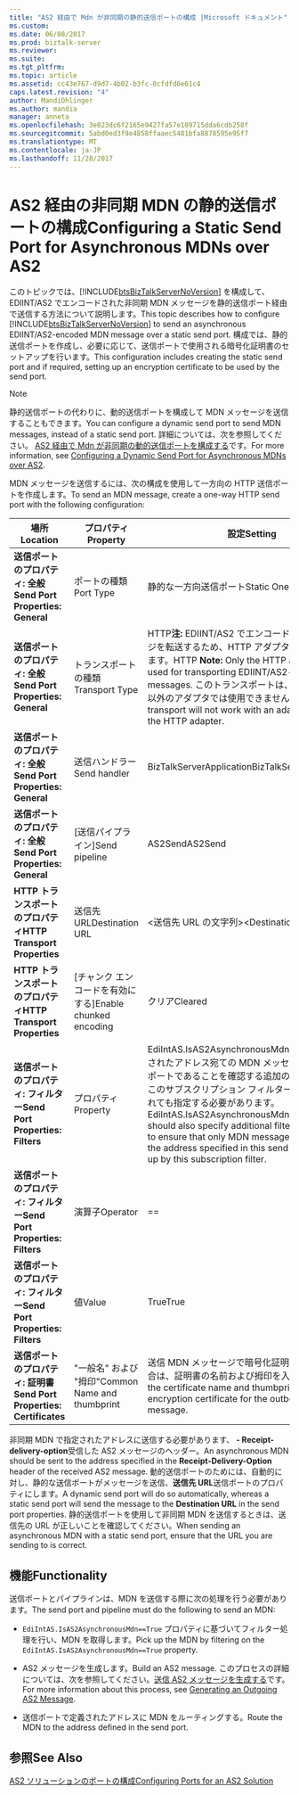 ```yaml
---
title: "AS2 経由で Mdn が非同期の静的送信ポートの構成 |Microsoft ドキュメント"
ms.custom: 
ms.date: 06/08/2017
ms.prod: biztalk-server
ms.reviewer: 
ms.suite: 
ms.tgt_pltfrm: 
ms.topic: article
ms.assetid: cc43e767-d9d7-4b02-b3fc-0cfdfd6e61c4
caps.latest.revision: "4"
author: MandiOhlinger
ms.author: mandia
manager: anneta
ms.openlocfilehash: 3e023dc6f2165e9427fa57e109715dda6cdb258f
ms.sourcegitcommit: 5abd0ed3f9e4858ffaaec5481bfa8878595e95f7
ms.translationtype: MT
ms.contentlocale: ja-JP
ms.lasthandoff: 11/28/2017
---
```

# <a name="configuring-a-static-send-port-for-asynchronous-mdns-over-as2"></a><span data-ttu-id="7e3b4-102">AS2 経由の非同期 MDN の静的送信ポートの構成</span><span class="sxs-lookup"><span data-stu-id="7e3b4-102">Configuring a Static Send Port for Asynchronous MDNs over AS2</span></span>
<span data-ttu-id="7e3b4-103">このトピックでは、[!INCLUDE[btsBizTalkServerNoVersion](../includes/btsbiztalkservernoversion-md.md)] を構成して、EDIINT/AS2 でエンコードされた非同期 MDN メッセージを静的送信ポート経由で送信する方法について説明します。</span><span class="sxs-lookup"><span data-stu-id="7e3b4-103">This topic describes how to configure [!INCLUDE[btsBizTalkServerNoVersion](../includes/btsbiztalkservernoversion-md.md)] to send an asynchronous EDIINT/AS2-encoded MDN message over a static send port.</span></span> <span data-ttu-id="7e3b4-104">構成では、静的送信ポートを作成し、必要に応じて、送信ポートで使用される暗号化証明書のセットアップを行います。</span><span class="sxs-lookup"><span data-stu-id="7e3b4-104">This configuration includes creating the static send port and if required, setting up an encryption certificate to be used by the send port.</span></span>  
  
> [!NOTE]
>  <span data-ttu-id="7e3b4-105">静的送信ポートの代わりに、動的送信ポートを構成して MDN メッセージを送信することもできます。</span><span class="sxs-lookup"><span data-stu-id="7e3b4-105">You can configure a dynamic send port to send MDN messages, instead of a static send port.</span></span> <span data-ttu-id="7e3b4-106">詳細については、次を参照してください。 [AS2 経由で Mdn が非同期の動的送信ポートを構成する](../core/configuring-a-dynamic-send-port-for-asynchronous-mdns-over-as2.md)です。</span><span class="sxs-lookup"><span data-stu-id="7e3b4-106">For more information, see [Configuring a Dynamic Send Port for Asynchronous MDNs over AS2](../core/configuring-a-dynamic-send-port-for-asynchronous-mdns-over-as2.md).</span></span>  
  
 <span data-ttu-id="7e3b4-107">MDN メッセージを送信するには、次の構成を使用して一方向の HTTP 送信ポートを作成します。</span><span class="sxs-lookup"><span data-stu-id="7e3b4-107">To send an MDN message, create a one-way HTTP send port with the following configuration:</span></span>  
  
|<span data-ttu-id="7e3b4-108">場所</span><span class="sxs-lookup"><span data-stu-id="7e3b4-108">Location</span></span>|<span data-ttu-id="7e3b4-109">プロパティ</span><span class="sxs-lookup"><span data-stu-id="7e3b4-109">Property</span></span>|<span data-ttu-id="7e3b4-110">設定</span><span class="sxs-lookup"><span data-stu-id="7e3b4-110">Setting</span></span>|  
|--------------|--------------|-------------|  
|<span data-ttu-id="7e3b4-111">**送信ポートのプロパティ: 全般**</span><span class="sxs-lookup"><span data-stu-id="7e3b4-111">**Send Port Properties: General**</span></span>|<span data-ttu-id="7e3b4-112">ポートの種類</span><span class="sxs-lookup"><span data-stu-id="7e3b4-112">Port Type</span></span>|<span data-ttu-id="7e3b4-113">静的な一方向送信ポート</span><span class="sxs-lookup"><span data-stu-id="7e3b4-113">Static One-way Send Port</span></span>|  
|<span data-ttu-id="7e3b4-114">**送信ポートのプロパティ: 全般**</span><span class="sxs-lookup"><span data-stu-id="7e3b4-114">**Send Port Properties: General**</span></span>|<span data-ttu-id="7e3b4-115">トランスポートの種類</span><span class="sxs-lookup"><span data-stu-id="7e3b4-115">Transport Type</span></span>|<span data-ttu-id="7e3b4-116">HTTP**注:** EDIINT/AS2 でエンコードされたメッセージを転送するため、HTTP アダプタのみを使用できます。</span><span class="sxs-lookup"><span data-stu-id="7e3b4-116">HTTP **Note:**  Only the HTTP adapter can be used for transporting EDIINT/AS2-encoded messages.</span></span> <span data-ttu-id="7e3b4-117">このトランスポートは、HTTP アダプタ以外のアダプタでは使用できません。</span><span class="sxs-lookup"><span data-stu-id="7e3b4-117">This transport will not work with an adapter other than the HTTP adapter.</span></span>|  
|<span data-ttu-id="7e3b4-118">**送信ポートのプロパティ: 全般**</span><span class="sxs-lookup"><span data-stu-id="7e3b4-118">**Send Port Properties: General**</span></span>|<span data-ttu-id="7e3b4-119">送信ハンドラー</span><span class="sxs-lookup"><span data-stu-id="7e3b4-119">Send handler</span></span>|<span data-ttu-id="7e3b4-120">BizTalkServerApplication</span><span class="sxs-lookup"><span data-stu-id="7e3b4-120">BizTalkServerApplication</span></span>|  
|<span data-ttu-id="7e3b4-121">**送信ポートのプロパティ: 全般**</span><span class="sxs-lookup"><span data-stu-id="7e3b4-121">**Send Port Properties: General**</span></span>|<span data-ttu-id="7e3b4-122">[送信パイプライン]</span><span class="sxs-lookup"><span data-stu-id="7e3b4-122">Send pipeline</span></span>|<span data-ttu-id="7e3b4-123">AS2Send</span><span class="sxs-lookup"><span data-stu-id="7e3b4-123">AS2Send</span></span>|  
|<span data-ttu-id="7e3b4-124">**HTTP トランスポートのプロパティ**</span><span class="sxs-lookup"><span data-stu-id="7e3b4-124">**HTTP Transport Properties**</span></span>|<span data-ttu-id="7e3b4-125">送信先 URL</span><span class="sxs-lookup"><span data-stu-id="7e3b4-125">Destination URL</span></span>|<span data-ttu-id="7e3b4-126">\<送信先 URL の文字列\></span><span class="sxs-lookup"><span data-stu-id="7e3b4-126">\<Destination URL string\></span></span>|  
|<span data-ttu-id="7e3b4-127">**HTTP トランスポートのプロパティ**</span><span class="sxs-lookup"><span data-stu-id="7e3b4-127">**HTTP Transport Properties**</span></span>|<span data-ttu-id="7e3b4-128">[チャンク エンコードを有効にする]</span><span class="sxs-lookup"><span data-stu-id="7e3b4-128">Enable chunked encoding</span></span>|<span data-ttu-id="7e3b4-129">クリア</span><span class="sxs-lookup"><span data-stu-id="7e3b4-129">Cleared</span></span>|  
|<span data-ttu-id="7e3b4-130">**送信ポートのプロパティ: フィルター**</span><span class="sxs-lookup"><span data-stu-id="7e3b4-130">**Send Port Properties: Filters**</span></span>|<span data-ttu-id="7e3b4-131">プロパティ</span><span class="sxs-lookup"><span data-stu-id="7e3b4-131">Property</span></span>|<span data-ttu-id="7e3b4-132">EdiIntAS.IsAS2AsynchronousMdn**注:**で指定されたアドレス宛ての MDN メッセージだけが送信ポートであることを確認する追加のフィルター式がこのサブスクリプション フィルターによって選択されても指定する必要があります。</span><span class="sxs-lookup"><span data-stu-id="7e3b4-132">EdiIntAS.IsAS2AsynchronousMdn **Note:**  You should also specify additional filter expressions to ensure that only MDN messages destined to the address specified in this send port are picked up by this subscription filter.</span></span>|  
|<span data-ttu-id="7e3b4-133">**送信ポートのプロパティ: フィルター**</span><span class="sxs-lookup"><span data-stu-id="7e3b4-133">**Send Port Properties: Filters**</span></span>|<span data-ttu-id="7e3b4-134">演算子</span><span class="sxs-lookup"><span data-stu-id="7e3b4-134">Operator</span></span>|==|  
|<span data-ttu-id="7e3b4-135">**送信ポートのプロパティ: フィルター**</span><span class="sxs-lookup"><span data-stu-id="7e3b4-135">**Send Port Properties: Filters**</span></span>|<span data-ttu-id="7e3b4-136">値</span><span class="sxs-lookup"><span data-stu-id="7e3b4-136">Value</span></span>|<span data-ttu-id="7e3b4-137">True</span><span class="sxs-lookup"><span data-stu-id="7e3b4-137">True</span></span>|  
|<span data-ttu-id="7e3b4-138">**送信ポートのプロパティ: 証明書**</span><span class="sxs-lookup"><span data-stu-id="7e3b4-138">**Send Port Properties: Certificates**</span></span>|<span data-ttu-id="7e3b4-139">"一般名" および "拇印"</span><span class="sxs-lookup"><span data-stu-id="7e3b4-139">Common Name  and thumbprint</span></span>|<span data-ttu-id="7e3b4-140">送信 MDN メッセージで暗号化証明書を使用する場合は、証明書の名前および拇印を入力します。</span><span class="sxs-lookup"><span data-stu-id="7e3b4-140">Enter the certificate name and thumbprint if using an encryption certificate for the outbound MDN message.</span></span>|  
  
 <span data-ttu-id="7e3b4-141">非同期 MDN で指定されたアドレスに送信する必要があります、 **- Receipt-delivery-option**受信した AS2 メッセージのヘッダー。</span><span class="sxs-lookup"><span data-stu-id="7e3b4-141">An asynchronous MDN should be sent to the address specified in the **Receipt-Delivery-Option** header of the received AS2 message.</span></span> <span data-ttu-id="7e3b4-142">動的送信ポートのためには、自動的に対し、静的な送信ポートがメッセージを送信、**送信先 URL**送信ポートのプロパティにします。</span><span class="sxs-lookup"><span data-stu-id="7e3b4-142">A dynamic send port will do so automatically, whereas a static send port will send the message to the **Destination URL** in the send port properties.</span></span> <span data-ttu-id="7e3b4-143">静的送信ポートを使用して非同期 MDN を送信するときは、送信先の URL が正しいことを確認してください。</span><span class="sxs-lookup"><span data-stu-id="7e3b4-143">When sending an asynchronous MDN with a static send port, ensure that the URL you are sending to is correct.</span></span>  
  
## <a name="functionality"></a><span data-ttu-id="7e3b4-144">機能</span><span class="sxs-lookup"><span data-stu-id="7e3b4-144">Functionality</span></span>  
 <span data-ttu-id="7e3b4-145">送信ポートとパイプラインは、MDN を送信する際に次の処理を行う必要があります。</span><span class="sxs-lookup"><span data-stu-id="7e3b4-145">The send port and pipeline must do the following to send an MDN:</span></span>  
  
-   <span data-ttu-id="7e3b4-146">`EdiIntAS.IsAS2AsynchronousMdn==True` プロパティに基づいてフィルター処理を行い、MDN を取得します。</span><span class="sxs-lookup"><span data-stu-id="7e3b4-146">Pick up the MDN by filtering on the `EdiIntAS.IsAS2AsynchronousMdn==True` property.</span></span>  
  
-   <span data-ttu-id="7e3b4-147">AS2 メッセージを生成します。</span><span class="sxs-lookup"><span data-stu-id="7e3b4-147">Build an AS2 message.</span></span> <span data-ttu-id="7e3b4-148">このプロセスの詳細については、次を参照してください。[送信 AS2 メッセージを生成する](../core/generating-an-outgoing-as2-message.md)です。</span><span class="sxs-lookup"><span data-stu-id="7e3b4-148">For more information about this process, see [Generating an Outgoing AS2 Message](../core/generating-an-outgoing-as2-message.md).</span></span>  
  
-   <span data-ttu-id="7e3b4-149">送信ポートで定義されたアドレスに MDN をルーティングする。</span><span class="sxs-lookup"><span data-stu-id="7e3b4-149">Route the MDN to the address defined in the send port.</span></span>  
  
## <a name="see-also"></a><span data-ttu-id="7e3b4-150">参照</span><span class="sxs-lookup"><span data-stu-id="7e3b4-150">See Also</span></span>  
 [<span data-ttu-id="7e3b4-151">AS2 ソリューションのポートの構成</span><span class="sxs-lookup"><span data-stu-id="7e3b4-151">Configuring Ports for an AS2 Solution</span></span>](../core/configuring-ports-for-an-as2-solution.md)